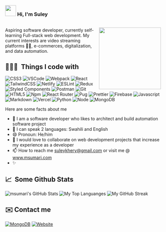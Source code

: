### <img src="https://cdn.jsdelivr.net/gh/Th3Wall/assets-cdn/PersonalGithubReadme/HandGreet.gif" width="35px" />&nbsp;<b>Hi, I'm Suley</b>

<br>
<img align="right" src="https://firebasestorage.googleapis.com/v0/b/lume-a6ab6.appspot.com/o/sule3d.png?alt=media&token=c6b82991-8225-4bf9-a7a3-e02cd20e8730" width="200"/>
Aspiring software developer, currently self-learning Full-stack web development. My current interests are video streaming platforms 👩‍💻, e-commerces, digitalization, and data automation.

<h2>👨🏻‍💻 &nbsp;Things I code with</h2>
<p>
  <img alt="CSS3" src="https://img.shields.io/badge/-CSS3-1572B6?style=flat-square&logo=css3&logoColor=white" />
  <img alt="VSCode" src="https://img.shields.io/badge/-Visual_Studio_Code-0078D4?style=flat-square&logo=visual%20studio%20code&logoColor=white" />
  <img alt="Webpack" src="https://img.shields.io/badge/-Webpack-8DD6F9?style=flat-square&logo=webpack&logoColor=white" />
  <img alt="React" src="https://img.shields.io/badge/-React-45b8d8?style=flat-square&logo=react&logoColor=white" />
  <img alt="TailwindCSS" src="https://img.shields.io/badge/-Tailwind%20CSS-0AB6D3?style=flat-square&logo=tailwind-css&logoColor=white" />
  <img alt="Netlify" src="https://img.shields.io/badge/-Netlify-00C7B7?style=flat-square&logo=netlify&logoColor=white" />
  <img alt="ESLint" src="https://img.shields.io/badge/-ESLint-4B32C3?style=flat-square&logo=eslint&logoColor=white" />
  <img alt="Redux" src="https://img.shields.io/badge/-Redux-764ABC?style=flat-square&logo=redux&logoColor=white" />
  <img alt="Styled Components" src="https://img.shields.io/badge/-Styled_Components-db7092?style=flat-square&logo=styled-components&logoColor=white" />
  <img alt="Postman" src="https://img.shields.io/badge/-Postman-FF6C37?style=flat-square&logo=postman&logoColor=white" />
  <img alt="Git" src="https://img.shields.io/badge/-Git-F05032?style=flat-square&logo=git&logoColor=white" />
  <img alt="HTML5" src="https://img.shields.io/badge/-HTML5-E34F26?style=flat-square&logo=html5&logoColor=white" />
  <img alt="Npm" src="https://img.shields.io/badge/-NPM-CB3837?style=flat-square&logo=npm&logoColor=white" />
  <img alt="React Router" src="https://img.shields.io/badge/-React_Router-CA4245?style=flat-square&logo=react-router&logoColor=white" />
  <img alt="Pug" src="https://img.shields.io/badge/-Pug-A86454?style=flat-square&logo=pug&logoColor=white" />
  <img alt="Prettier" src="https://img.shields.io/badge/-Prettier-F7B93E?style=flat-square&logo=prettier&logoColor=white" />
  <img alt="Firebase" src="https://img.shields.io/badge/-Firebase-ffca28?style=flat-square&logo=firebase&logoColor=orange" />
  <img alt="Javascript" src="https://img.shields.io/badge/-JavaScript-F7DF1E?style=flat-square&logo=javascript&logoColor=black" />
  <img alt="Markdown" src="https://img.shields.io/badge/-Markdown-000000?style=flat-square&logo=Markdown&logoColor=white" />
  <img alt="Vercel" src="https://img.shields.io/badge/-Vercel-000000?style=flat-square&logo=vercel&logoColor=white" />
  <img alt="Python" src="https://img.shields.io/badge/-Python-1d425f?style=flat-square&logo=python&logoColor=yellow" />
  <img alt="Node" src="https://img.shields.io/badge/-Node-333333?style=flat-square&logo=node.js&logoColor=green" />
    <img alt="MongoDB" src="https://img.shields.io/badge/-MongoDB-ffffff?style=flat-square&logo=mongodb&logoColor=green" />
</p>

Here are some facts about me

- 👀 I am a software developer who likes to architect and build automation software project
- 🌱 I can speak 2 languages: Swahili and English
- 😄 Pronoun: He/him
- 💞️ I would love to collaborate on web development projects that increase my experience as a developer
- 📫 How to reach me suleykhery@gmail.com or visit me @ www.msumari.com
- ✨

<h2>📈 &nbsp;Some Github Stats</h2>
<span >

![msumari's GitHub Stats](https://github-readme-stats.vercel.app/api?username=msumari&show_icons=true&hide_border=true&bg_color=3D3D3D&title_color=00E6FE&icon_color=00E6FE&text_color=FFFFFF)
</span>
<span>
![My Top Languanges](https://github-readme-stats.vercel.app/api/top-langs/?username=msumari&hide_border=true&theme=black-ice&bg_color=3D3D3D&title_color=00E6FE&text_color=FFFFFF)
</span>
<span >
![My GitHub Streak](http://github-readme-streak-stats.herokuapp.com?user=msumari&hide_border=true&theme=black-ice&background=3D3D3D&stroke=00E6FE)
</span>

## ✉️ Contact me

[<img alt="MongoDB" src="https://img.shields.io/badge/Twitter-1DA1F2?style=for-the-badge&logo=twitter&logoColor=white" />](https://twitter.com/KherySuleiman)
[<img alt="Website" src="https://img.shields.io/website-up-down-green-red/http/monip.org.svg?style=flat-square&logo=msumari.com&logoColor=white" />](https://msumari.com)
